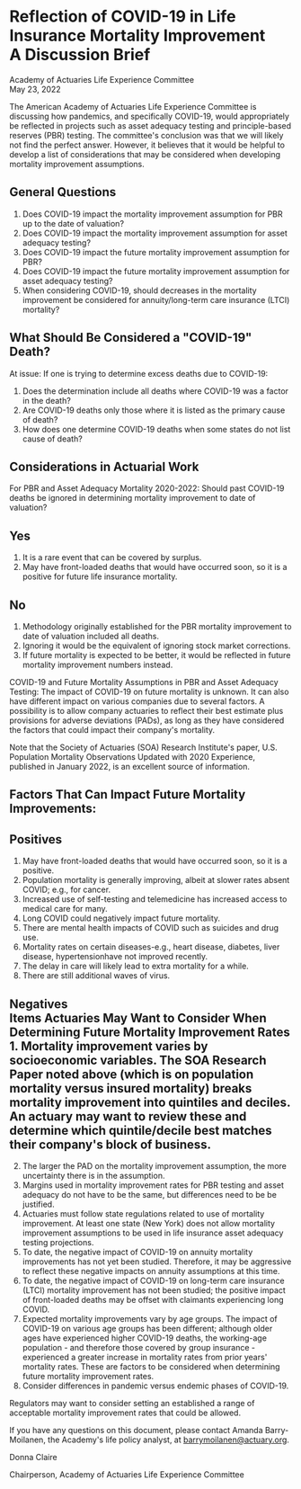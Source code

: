 # Reflection of COVID-19 in Life Insurance Mortality Improvement <br> A Discussion Brief
Academy of Actuaries Life Experience Committee <br> May 23, 2022 

The American Academy of Actuaries Life Experience Committee is discussing how pandemics, and specifically COVID-19, would appropriately be reflected in projects such as asset adequacy testing and principle-based reserves (PBR) testing. The committee's conclusion was that we will likely not find the perfect answer. However, it believes that it would be helpful to develop a list of considerations that may be considered when developing mortality improvement assumptions.

## General Questions

1. Does COVID-19 impact the mortality improvement assumption for PBR up to the date of valuation?
2. Does COVID-19 impact the mortality improvement assumption for asset adequacy testing?
3. Does COVID-19 impact the future mortality improvement assumption for PBR?
4. Does COVID-19 impact the future mortality improvement assumption for asset adequacy testing?
5. When considering COVID-19, should decreases in the mortality improvement be considered for annuity/long-term care insurance (LTCI) mortality?

## What Should Be Considered a "COVID-19" Death?

At issue: If one is trying to determine excess deaths due to COVID-19:

1. Does the determination include all deaths where COVID-19 was a factor in the death?
2. Are COVID-19 deaths only those where it is listed as the primary cause of death?
3. How does one determine COVID-19 deaths when some states do not list cause of death?

## Considerations in Actuarial Work

For PBR and Asset Adequacy Mortality 2020-2022: Should past COVID-19 deaths be ignored in determining mortality improvement to date of valuation?

## Yes

1. It is a rare event that can be covered by surplus.
2. May have front-loaded deaths that would have occurred soon, so it is a positive for future life insurance mortality.

## No

1. Methodology originally established for the PBR mortality improvement to date of valuation included all deaths.
2. Ignoring it would be the equivalent of ignoring stock market corrections.
3. If future mortality is expected to be better, it would be reflected in future mortality improvement numbers instead.

COVID-19 and Future Mortality Assumptions in PBR and Asset Adequacy Testing: The impact of COVID-19 on future mortality is unknown. It can also have different impact on various companies due to several factors. A possibility is to allow company actuaries to reflect their best estimate plus provisions for adverse deviations (PADs), as long as they have considered the factors that could impact their company's mortality.

Note that the Society of Actuaries (SOA) Research Institute's paper, U.S. Population Mortality Observations Updated with 2020 Experience, published in January 2022, is an excellent source of information.

## Factors That Can Impact Future Mortality Improvements:

## Positives

1. May have front-loaded deaths that would have occurred soon, so it is a positive.
2. Population mortality is generally improving, albeit at slower rates absent COVID; e.g., for cancer.
3. Increased use of self-testing and telemedicine has increased access to medical care for many.
4. Long COVID could negatively impact future mortality.
5. There are mental health impacts of COVID such as suicides and drug use.
6. Mortality rates on certain diseases-e.g., heart disease, diabetes, liver disease, hypertensionhave not improved recently.
7. The delay in care will likely lead to extra mortality for a while.
8. There are still additional waves of virus.

## Negatives <br> Items Actuaries May Want to Consider When Determining Future Mortality Improvement Rates <br> 1. Mortality improvement varies by socioeconomic variables. The SOA Research Paper noted above (which is on population mortality versus insured mortality) breaks mortality improvement into quintiles and deciles. An actuary may want to review these and determine which quintile/decile best matches their company's block of business.

2. The larger the PAD on the mortality improvement assumption, the more uncertainty there is in the assumption.
3. Margins used in mortality improvement rates for PBR testing and asset adequacy do not have to be the same, but differences need to be be justified.
4. Actuaries must follow state regulations related to use of mortality improvement. At least one state (New York) does not allow mortality improvement assumptions to be used in life insurance asset adequacy testing projections.
5. To date, the negative impact of COVID-19 on annuity mortality improvements has not yet been studied. Therefore, it may be aggressive to reflect these negative impacts on annuity assumptions at this time.
6. To date, the negative impact of COVID-19 on long-term care insurance (LTCI) mortality improvement has not been studied; the positive impact of front-loaded deaths may be offset with claimants experiencing long COVID.
7. Expected mortality improvements vary by age groups. The impact of COVID-19 on various age groups has been different; although older ages have experienced higher COVID-19 deaths, the working-age population - and therefore those covered by group insurance - experienced a greater increase in mortality rates from prior years' mortality rates. These are factors to be considered when determining future mortality improvement rates.
8. Consider differences in pandemic versus endemic phases of COVID-19.

Regulators may want to consider setting an established a range of acceptable mortality improvement rates that could be allowed.

If you have any questions on this document, please contact Amanda Barry-Moilanen, the Academy's life policy analyst, at barrymoilanen@actuary.org.

Donna Claire

Chairperson, Academy of Actuaries Life Experience Committee


